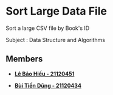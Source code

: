 # Sort Large Data File

Sort a large CSV file by Book's ID

Subject : Data Structure and Algorithms

## Members
- **[Lê Bảo Hiếu - 21120451](https://github.com/vipmanpum)**


- **[Bùi Tiến Dũng - 21120434](https://github.com/btDungg)**
